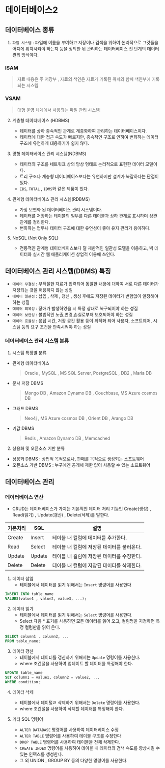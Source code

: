 # 데이터베이스2

## 데이터베이스 종류
1. `파일 시스템` : 파일에 이름을 부여하고 저장이나 검색을 위하여 논리적으로 그것들을 어디에 위치시켜야 하는지 등을 정의한 뒤 관리하는 데이터베이스 전 단계의 데이터 관리 방식이다.
   
### ISAM
 > 자료 내용은 주 저장부 , 자료의 색인은 자료가 기록된 위치와 함께 색인부에 기록되는 시스템

 ### VSAM
 > 대형 운영 체계에서 사용되는 파일 관리 시스템


2. 계층형 데이터베이스 (HDBMS)
   - 데이터를 상하 종속적인 관계로 계층화하여 관리하는 데이터베이스이다.
   - 데이터에 대한 접근 속도가 빠르지만, 종속적인 구조로 인하여 변화하는 데이터 구조에 유연하게 대응하기가 쉽지 않다.  


3. 망형 데이터베이스 관리 시스템(NDBMS)
   - 데이터의 구조를 네트워크 상의 망상 형태로 논리적으로 표현한 데이터 모델이다.
   - 트리 구조나 계층형 데이터베이스보다는 유연하지만 설계가 복잡하다는 단점이 있다.
   - `IDS`, `TOTAL` , `IDMS`와 같은 제품이 있다.

4. 관계형 데이터베이스 관리 시스템(RDBMS)
   - 가장 보편화 된 데이터베이스 관리 시스템이다.
   - 데이터를 저장하는 테이블의 일부를 다른 테이블과 상하 관계로 표시하며 상관 관계를 정리한다.
   - 변화하는 업무나 데이터 구조에 대한 유연성이 좋아 유지 관리가 용이하다.

5. NoSQL (Not Only SQL)
    - 전통적인 관계형 데이터베이스보다 덜 제한적인 일관성 모델을 이용하고, 빅 데이터와 실시간 웹 애플리케이션 상업적 이용에 쓰인다.


## 데이터베이스 관리 시스템(DBMS) 특징
- `데이터 무결성` : 부적절한 자료가 입력되어 동일한 내용에 대하여 서로 다른 데이터가 저장되는 것을 허용하지 않는 성질
- `데이터 일관성` : 삽입 , 삭제 , 갱신 , 생성 후에도 저장된 데이터가 변함없이 일정해야 하는 성질
- `데이터 회복성` : 장애가 발생하였을 시 특정 상태로 복구되어야 하는 성질
- `데이터 보안성` : 불법적인 노출,변경,손실로부터 보호되어야 하는 성질
- `데이터 효율성` : 응답 시간, 저장 공간 활용 등이 최적화 되어 사용자, 소프트웨어, 시스템 등의 요구 조건을 만족시켜야 하는 성질

### 데이터베이스 관리 시스템 분류

1. 시스템 특징별 분류
- 관계형 데이터베이스
  > Oracle , MySQL , MS SQL Server, PostgreSQL , DB2 , Maria DB
- 문서 저장 DBMS
  > Mongo DB , Amazon Dynamo DB , Couchbase, MS Azure cosmos DB
- 그래프 DBMS
  > Neo4j , MS Azure cosmos DB , Orient DB , Arango DB
- 키값 DBMS
  > Redis , Amazon Dynamo DB , Memcached

2. 상용화 및 오픈소스 기반 분류
- 상용화 DBMS : 상업적 목적으로나, 판매를 목적으로 생성되는 소프트웨어
- 오픈소스 기반 DBMS : 누구에겐 공개해 제한 없이 사용할 수 있는 소프트웨어

## 데이터베이스 관리

### 데이터베이스 연산
- CRUD는 데이터베이스가 가지는 기본적인 데이터 처리 기능인 Create(생성) , Read(읽기) , Update(갱신) , Delete(삭제)를 말한다.
  
기본처리 | SQL | 설명
---|---|---
Create | Insert | 테이블 내 컬럼에 데이터를 추가한다.
Read | Select | 테이블 내 컬럼에 저장된 데이터를 불러온다.
Update | Update | 테이블 내 컬럼에 저장된 데이터를 수정한다.
Delete | Delete | 테이블 내 컬럼에 저장된 데이터를 삭제한다.

1. 데이터 삽입
   - 테이블에서 데이터를 읽기 위해서는 `Insert` 명령어를 사용한다
  
  ```SQL
  INSERT INTO table_name
  VALUES(value1 , value2, value3, ...);
  ```

2. 데이터 읽기
   - 테이블에서 데이터를 읽기 위해서는 `Select` 명령어를 사용한다.
   - Select 다음 * 표기를 사용하면 모든 데이터를 읽어 오고, 컬럼명을 지정하면 특정 컬럼만을 읽어 온다.

```SQL
SELECT column1 , column2, ...
FROM table_name;
```

3. 데이터 갱신
    - 테이블에서 데이터를 갱신하기 위해서는 `Update` 명령어를 사용한다.
    - where 조건절을 사용하여 업데이트 할 데이터를 특정해야 한다.

```SQL
UPDATE table_name
SET column1 = value1, column2 = value2, ...
WHERE condition;
```

4. 데이터 삭제
   - 테이블에서 데이털ㄹ 삭제하기 위해서는 `Delete` 명령어를 사용한다.
   - where 조건절을 사용하여 삭제할 데이터를 특정해야 한다.

5. 기타 SQL 명령어
   - `ALTER DATABASE` 명령어를 사용하여 데이터베이스 수정
   - `ALTER TABLE` 명령어를 사용하여 테이블 구조를 수정한다
   - `DROP TABLE` 명령어를 사용하여 테이블을 전체 삭제한다.
   - `CREATE INDEX` 명령어를 사용하여 테이블 내 데이터의 검색 속도를 향상시킬 수 있는 인덱스를 생성한다.
   - 그 외 UNION , GROUP BY 등의 다양한 명령어를 사용한다.